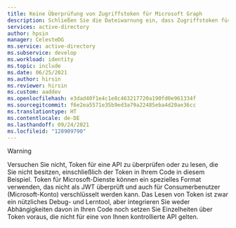 ```yaml
---
title: Keine Überprüfung von Zugriffstoken für Microsoft Graph
description: Schließen Sie die Dateiwarnung ein, dass Zugriffstoken für Microsoft Graph als nicht transparent betrachtet und nie vom Kundencode überprüft werden sollten. Nur Microsoft Graph überprüft Microsoft Graph-Zugriffstoken.
services: active-directory
author: hpsin
manager: CelesteDG
ms.service: active-directory
ms.subservice: develop
ms.workload: identity
ms.topic: include
ms.date: 06/25/2021
ms.author: hirsin
ms.reviewer: hirsin
ms.custom: aaddev
ms.openlocfilehash: e3dad40f1e4c1e8c463217720a190fd0e961334f
ms.sourcegitcommit: f6e2ea5571e35b9ed3a79a22485eba4d20ae36cc
ms.translationtype: HT
ms.contentlocale: de-DE
ms.lasthandoff: 09/24/2021
ms.locfileid: "128909790"
---
```

> [!WARNING]
> Versuchen Sie nicht, Token für eine API zu überprüfen oder zu lesen, die Sie nicht besitzen, einschließlich der Token in Ihrem Code in diesem Beispiel. Token für Microsoft-Dienste können ein spezielles Format verwenden, das nicht als JWT überprüft und auch für Consumerbenutzer (Microsoft-Konto) verschlüsselt werden kann. Das Lesen von Token ist zwar ein nützliches Debug- und Lerntool, aber integrieren Sie weder Abhängigkeiten davon in Ihren Code noch setzen Sie Einzelheiten über Token voraus, die nicht für eine von Ihnen kontrollierte API gelten.
